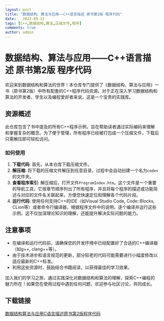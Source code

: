 ```yaml
---
layout: post
title: "数据结构、算法与应用——C++语言描述 原书第2版 程序代码"
date:   2022-09-22
tags: [C++,数据结构,算法,压缩文件,程序]
comments: true
author: admin
---
```

# 数据结构、算法与应用——C++语言描述 原书第2版 程序代码

欢迎来到数据结构和算法的世界！本仓库专门提供了《数据结构、算法与应用》一书（原书第2版）中所有配套的C++程序代码资源。对于正在深入学习数据结构和算法的开发者、学生以及编程爱好者来说，这是一个宝贵的实践库。

## 资源概述

此仓库包含了书中提及的所有C++程序示例，旨在帮助读者通过实际编码来理解和掌握复杂的概念。为了便于管理，所有程序已经被打包成一个压缩文件，下载后只需解压即可轻松访问。

### 如何使用

1. **下载代码**: 首先，从本仓库下载压缩文件。
2. **解压缩**: 将下载的压缩文件解压到任意目录，过程中会自动创建一个名为`codes`的文件夹。
3. **查看程序索引**: 解压缩后，打开文件`ProgramIndex.htm`。这个文件是一个重要的导航工具，它按章节顺序列出了所有程序，并且将每个程序的描述或功能简述与对应的文件名关联起来，方便您快速定位和理解各个代码片段。
4. **运行代码**: 使用任何支持C++的IDE（如Visual Studio Code, Code::Blocks, CLion等）或者命令行编译器，根据程序文件中的说明，逐个编译并运行这些示例。这不仅加深理论知识的理解，还能提升解决实际问题的能力。

## 注意事项

- 在编译和运行代码前，请确保您的开发环境中已经配置好了合适的C++编译器（如g++, clang++等）。
- 由于技术进步和语言规范的更新，部分较老的代码可能需要进行小幅度修改以适应最新的C++标准。
- 利用这些资源时，鼓励结合书籍阅读，以获得最佳的学习效果。

加入我们的学习之旅，通过实践深化对数据结构和算法的理解，探索C++编程的魅力所在！如果您在使用过程中遇到任何问题，欢迎参与社区讨论，共同成长。

## 下载链接

[数据结构算法与应用C语言描述原书第2版程序代码](https://pan.quark.cn/s/1f73b729558c)